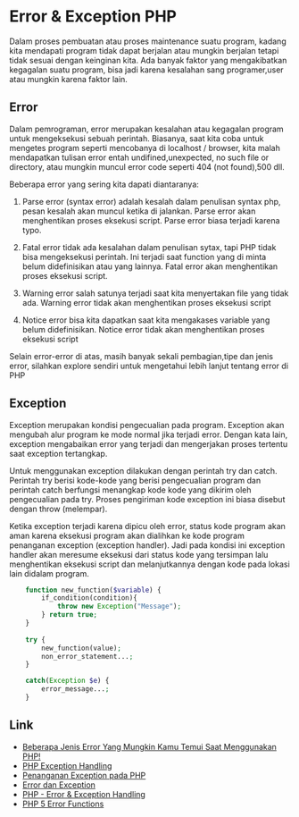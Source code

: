 # Error & Exception PHP
Dalam proses pembuatan atau proses maintenance suatu program, kadang kita mendapati program tidak dapat berjalan atau mungkin berjalan tetapi tidak sesuai dengan keinginan kita. Ada banyak faktor yang mengakibatkan kegagalan suatu program, bisa jadi karena kesalahan sang programer,user atau mungkin karena faktor lain.
    
## Error
Dalam pemrograman, error merupakan kesalahan atau kegagalan program untuk mengeksekusi sebuah perintah. Biasanya, saat kita coba untuk mengetes program seperti mencobanya di localhost / browser, kita malah mendapatkan tulisan error entah undifined,unexpected, no such file or directory, atau mungkin muncul error code seperti 404 (not found),500 dll.

Beberapa error yang sering kita dapati diantaranya:
1. Parse error (syntax error)
    adalah kesalah dalam penulisan syntax php, pesan kesalah akan muncul ketika di jalankan. Parse error akan menghentikan proses eksekusi script. Parse error biasa terjadi karena typo.

2. Fatal error 
    tidak ada kesalahan dalam penulisan sytax, tapi PHP tidak bisa mengeksekusi perintah. Ini terjadi saat function yang di minta belum didefinisikan atau yang lainnya. Fatal error akan menghentikan proses eksekusi script.

3. Warning error
    salah satunya terjadi saat kita menyertakan file yang tidak ada. Warning error tidak akan menghentikan proses eksekusi script

4. Notice error
    bisa kita dapatkan saat kita mengakases variable yang belum didefinisikan. Notice error tidak akan menghentikan proses eksekusi script

Selain error-error di atas, masih banyak sekali pembagian,tipe dan jenis error, silahkan explore sendiri untuk mengetahui lebih lanjut tentang error di PHP

## Exception
Exception merupakan kondisi pengecualian pada program. Exception akan mengubah alur program ke mode normal jika terjadi error. Dengan kata lain, exception mengabaikan error yang terjadi dan mengerjakan proses tertentu saat exception tertangkap.

Untuk menggunakan exception dilakukan dengan perintah try dan catch. Perintah try berisi kode-kode yang berisi pengecualian program dan perintah catch berfungsi menangkap kode kode yang dikirim oleh pengecualian pada try. Proses pengiriman kode exception ini biasa disebut dengan throw (melempar).


Ketika exception terjadi karena dipicu oleh error, status kode program akan aman karena eksekusi program akan dialihkan ke kode program penanganan exception (exception handler). Jadi pada kondisi ini exception handler akan meresume eksekusi dari status kode yang tersimpan lalu menghentikan eksekusi script dan melanjutkannya dengan kode pada lokasi lain didalam program.

```php
    function new_function($variable) {  
        if_condition(condition){  
            throw new Exception("Message");  
        } return true;  
    }
    
    try {  
        new_function(value);  
        non_error_statement...;  
    }  

    catch(Exception $e) {  
        error_message...;  
    }  
```

## Link
* [Beberapa Jenis Error Yang Mungkin Kamu Temui Saat Menggunakan PHP!](https://www.codepolitan.combeberapa-jenis-error-yang-mungkin-kamu-temui-saat-menggunakan-php)
* [PHP Exception Handling](https://www.w3schools.com/php/php_exception.asp)
* [Penanganan Exception pada PHP](https://nulis-ilmu.com/penanganan-exception-pada-php/)
* [Error dan Exception](https://mrisnawanbudianto.wordpress.com/2014/05/12/error-dan-exception/)
* [PHP - Error & Exception Handling](https://www.tutorialspoint.com/php/php_error_handling.htm)
* [PHP 5 Error Functions](https://www.w3schools.com/php/php_ref_error.asp)